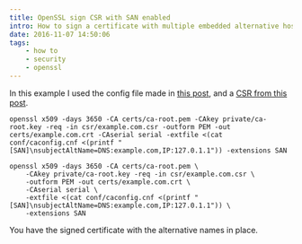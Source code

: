 ```yaml
---
title: OpenSSL sign CSR with SAN enabled
intro: How to sign a certificate with multiple embedded alternative hostnames.
date: 2016-11-07 14:50:06
tags:
	- how to
	- security
	- openssl
---
```


In this example I used the config file made in [this post](https://kralik.io/2016/11/02/openssl-ca-configuration), and a [CSR from this post](https://kralik.io/2016/11/07/openssl-generate-csr-with-san).


```
openssl x509 -days 3650 -CA certs/ca-root.pem -CAkey private/ca-root.key -req -in csr/example.com.csr -outform PEM -out certs/example.com.crt -CAserial serial -extfile <(cat conf/caconfig.cnf <(printf "[SAN]\nsubjectAltName=DNS:example.com,IP:127.0.1.1")) -extensions SAN
```

```
openssl x509 -days 3650 -CA certs/ca-root.pem \
	-CAkey private/ca-root.key -req -in csr/example.com.csr \
	-outform PEM -out certs/example.com.crt \
	-CAserial serial \
	-extfile <(cat conf/caconfig.cnf <(printf "[SAN]\nsubjectAltName=DNS:example.com,IP:127.0.1.1")) \
	-extensions SAN
```

You have the signed certificate with the alternative names in place.
